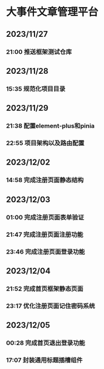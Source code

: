 #   大事件文章管理平台
## 2023/11/27
### 21:00   推送框架测试仓库
## 2023/11/28
### 15:35   规范化项目目录
## 2023/11/29
### 21:38   配置element-plus和pinia
### 22:55   项目架构以及路由配置
## 2023/12/02
### 14:58   完成注册页面静态结构
## 2023/12/03
### 01:00   完成注册页面表单验证
### 21:47   完成注册页面注册功能
### 23:46   完成注册页面登录功能
## 2023/12/04
### 21:52   完成首页框架静态页面
### 23:17   优化注册页面记住密码系统
## 2023/12/05
### 00:28   完成首页退出登录功能
### 17:07   封装通用标题插槽组件
